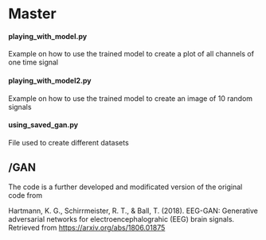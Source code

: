 # Master

#### playing_with_model.py
Example on how to use the trained model to create a plot of all channels of one time signal

#### playing_with_model2.py
Example on how to use the trained model to create an image of 10 random signals

#### using_saved_gan.py
File used to create different datasets

## /GAN

The code is a further developed and modificated version of the original code from

Hartmann, K. G., Schirrmeister, R. T., & Ball, T. (2018).
EEG-GAN: Generative adversarial networks for electroencephalograhic (EEG) brain signals.
Retrieved from https://arxiv.org/abs/1806.01875




